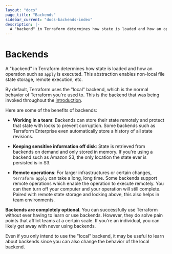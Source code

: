 ```yaml
---
layout: "docs"
page_title: "Backends"
sidebar_current: "docs-backends-index"
description: |-
  A "backend" in Terraform determines how state is loaded and how an operation such as `apply` is executed. This abstraction enables non-local file state storage, remote execution, etc.
---
```


# Backends

A "backend" in Terraform determines how state is loaded and how an operation
such as `apply` is executed. This abstraction enables non-local file state
storage, remote execution, etc.

By default, Terraform uses the "local" backend, which is the normal behavior
of Terraform you're used to. This is the backend that was being invoked
throughout the [introduction](intro/index.html).

Here are some of the benefits of backends:

  * **Working in a team**: Backends can store their state remotely and
    protect that state with locks to prevent corruption. Some backends
    such as Terraform Enterprise even automatically store a history of
    all state revisions.

  * **Keeping sensitive information off disk**: State is retrieved from
    backends on demand and only stored in memory. If you're using a backend
    such as Amazon S3, the only location the state ever is persisted is in
    S3.

  * **Remote operations**: For larger infrastructures or certain changes,
    `terraform apply` can take a long, long time. Some backends support
    remote operations which enable the operation to execute remotely. You can
    then turn off your computer and your operation will still complete. Paired
    with remote state storage and locking above, this also helps in team
    environments.

**Backends are completely optional**. You can successfully use Terraform without
ever having to learn or use backends. However, they do solve pain points that
afflict teams at a certain scale. If you're an individual, you can likely
get away with never using backends.

Even if you only intend to use the "local" backend, it may be useful to
learn about backends since you can also change the behavior of the local
backend.
